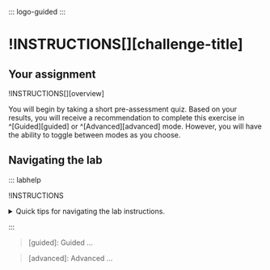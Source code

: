 
::: logo-guided
:::
# !INSTRUCTIONS[][challenge-title]

## Your assignment

!INSTRUCTIONS[][overview]


You will begin by taking a short pre-assessment quiz. Based on your results, you will receive a recommendation to complete this exercise in ^[Guided][guided] or ^[Advanced][advanced] mode. However, you will have the ability to toggle between modes as you choose.

## Navigating the lab

::: labhelp

!INSTRUCTIONS[](https://raw.githubusercontent.com/LODSContent/Challenge-V2-Framework/master/Templates/Environments/@lab.Variable(cloudEnvironment).md)

<details class=info-icon>
<summary title="Select for More...">Quick tips for navigating the lab instructions.</summary>
<span class=copyIcon>Select the Copy to Clipboard icon to copy the green text.</span>
<span class=typeIcon>Select the Type Text icon to insert the green text directly into the lab environment.</span>
<span class=warn-icon>An Alert tells you that a task requires extra care.</span>
<span class=info-icon>A Note provides additional helpful information for completing a task.</span>
<span class=hint-icon>A Hint will guide you through a portion of the lab.</span>
<span class=know-icon>A Knowledge block provides a deeper level of knowledge into a subject. It is a great way to solidify your understanding, but it is not strictly necessary to complete the lab.</span>
</details>

:::

>[guided]: Guided  ...

>[advanced]: Advanced ...
